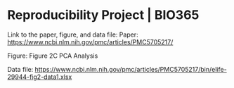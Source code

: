 # Reproducibility Project | BIO365

Link to the paper, figure, and data file: 
Paper:
https://www.ncbi.nlm.nih.gov/pmc/articles/PMC5705217/

Figure:
Figure 2C PCA Analysis

Data file:
https://www.ncbi.nlm.nih.gov/pmc/articles/PMC5705217/bin/elife-29944-fig2-data1.xlsx